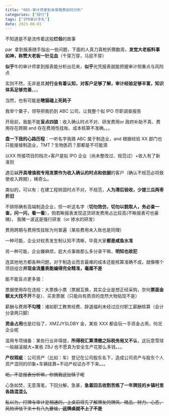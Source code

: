 ```yaml
---
title: "005-审计师拿到未审报表如何分析"
categories: ["投行"]
tags: ["IPO审计手札"]
date: 2023-08-01
---
```

不知道是不是流传着这般**烂俗**的故事

par  拿到报表随手指出一些问题，下面的人真刀真枪折腾数周，**发觉大老板料事如神，称赞大老板一针见血**（千穿万穿，马屁不穿）

**似乎**牛的审计师拿到报表能分析出花来，**似乎**光凭报表就能把握审计侧重点与风险点

实则不然，无非是其**对行业有着认知，对客户足够了解，审计经验足够丰富，知识体系足够完善**。。。

当然，也有可能是**瞎猫碰上死耗子**

我举个粟子，领导把我扔到 ABC 公司，让我整个拟 IPO 尽职调查报告

开局前，我能不能**盲点四狼**：收入确认时点不对、研发费用or 政府补助不真、费用存在跨期 and 存在费用性挂账、成本核算不准确。。。

**盘一下我的心路历程**：一听名字我猜 ABC 属于制造业，and 根据经验 XX 部门也只能接接制造业，TMT？生物医药？那都是不可能滴


以XX 所接项目的档次+客户是拟 IPO 企业（尚未整改过、规范过）+收入有了新准则

遇见**以开具增值税专用发票作为收入确认的时点和依据**的客户（确认不规范必将致使收入跨期），稀奇么。

类似的，可以有：在建工程转固时点不对，不规范，**人为滞后验收，少提三瓜两枣折旧**

不排除确有高端制造企业，但一听这名字（**切勿效仿，切勿以貌取人，务必查一查，问一问，看一看**），倘若瞅报表发现这货研发费用占比较高(不瞅报表可也豪赌)， 我赌一波这是强行研发（or 掺水的研发）

费用跨期与费用性挂账为何普遍（某些费用未入账也是同理）

一种可能，企业对权责发生制认知不清晰，毕竟大家**都是咸鱼水准**

另一种可能，企业嫌麻烦，屁大点事做那么多分录干嘛，**明知也故犯**

连其他地方都各种问题，对于制造业而言最难的成本还能核算准确不成，就像哪个项目组合**并现金流量表能编得完全精准，毫厘不差**

能不能盲点更多狼：

票据使用存在违规：大票换小票（票据互换，其实企业是想正经采购，奈何**票面金额太大找不开**不是）、买卖票据（只能向有质资的庞然大物贴现不是）

薪酬与费用**不勾稽**：诸如职工教育经费、辞退福利未经过应付职工薪酬核算（会计分录两只脚）

**资金占用**也是烂俗了，XMZJYSLDBY 金，某些 XXX 都会玩一手资金占用，何况企业呢

滥用专项储备：某些行业非得提，**所得税汇算清缴之际税务局又不认**，这玩意雪球一般越滚越大+某些 ZBJ 也不愿真为安全生产花那么多钱。。。

**产权瑕疵**：公司资产（比如：车）登记在公司股东名下，造成公司资产与股东个人资产混同的印象+车辆挂靠+不动产权证办不下来。。。

~~呃，不是报表分析嘛，你搁我这扯犊子呢~~

心急如焚，无意落笔，下回分解，急甚，**急着回去收割苦练了一年牌技的乡镇村里各路混混么**

~~私以为，打牌与审计是相通的，上桌前得先了解牌友的牌风、赌品、财力、心态，风险评估下来十有八九要输，~~**~~这牌桌就不上了不是~~**